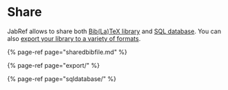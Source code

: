 # Share

JabRef allows to share both [Bib\(La\)TeX library](sharedbibfile.md) and [SQL database](sqldatabase/). You can also [export your library to a variety of formats](export/).

{% page-ref page="sharedbibfile.md" %}

{% page-ref page="export/" %}

{% page-ref page="sqldatabase/" %}

